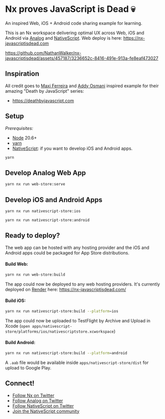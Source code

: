 # Nx proves JavaScript is Dead 💀

An inspired Web, iOS + Android code sharing example for learning. 

This is an Nx workspace delivering optimal UX across Web, iOS and Android via [Analog](https://analogjs.org) and [NativeScript](https://nativescript.org).
Web deploy is here: https://nx-javascriptisdead.com

https://github.com/NathanWalker/nx-javascriptisdead/assets/457187/3236652c-8416-491e-913a-fe8eaf473027

## Inspiration

All credit goes to [Maxi Ferreira](https://twitter.com/charca) and [Addy Osmani](https://twitter.com/addyosmani) inspired example for their amazing "Death by JavaScript" series:
- https://deathbyjavascript.com

## Setup

*Prerequisites:*
- [Node](https://nodejs.org) 20.6+
- [yarn](https://classic.yarnpkg.com)
- [NativeScript](https://beta.docs.nativescript.org/setup/): if you want to develop iOS and Android apps.

```bash
yarn
```

## Develop Analog Web App

```bash
yarn nx run web-store:serve
```

## Develop iOS and Android Apps

```bash
yarn nx run nativescript-store:ios

yarn nx run nativescript-store:android
```

## Ready to deploy?

The web app can be hosted with any hosting provider and the iOS and Android apps could be packaged for App Store distributions.

#### Build Web:

```bash
yarn nx run web-store:build
```

The app could now be deployed to any web hosting providers. It's currently deployed on [Render](https://render.com/) here: https://nx-javascriptisdead.com/


#### Build iOS:

```bash
yarn nx run nativescript-store:build --platform=ios
```

The app could now be uploaded to TestFlight by Archive and Upload in Xcode (`open apps/nativescript-store/platforms/ios/nativescriptstore.xcworkspace`)

#### Build Android:

```bash
yarn nx run nativescript-store:build --platform=android
```

A `.aab` file would be available inside `apps/nativescript-store/dist` for upload to Google Play.

## Connect!

- [Follow Nx on Twitter](https://twitter.com/nxdevtools)
- [Follow Analog on Twitter](https://twitter.com/analogjs)
- [Follow NativeScript on Twitter](https://twitter.com/NativeScript)
- [Join the NativeScript community](https://nativescript.org/discord)
